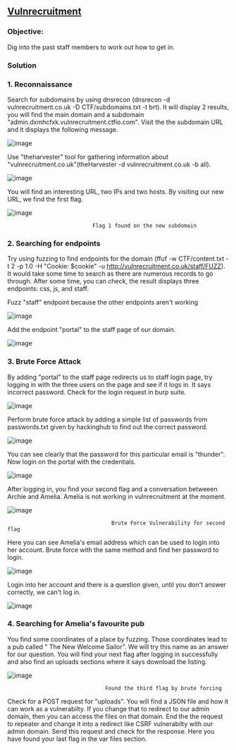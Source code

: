 ## [Vulnrecruitment](https://app.hackinghub.io/vuln-recruitment)

### **Objective:**   
Dig into the past staff members to work out how to get in.

### **Solution**

### **1. Reconnaissance**

Search for subdomains by using dnsrecon (dnsrecon -d vulnrecruitment.co.uk -D CTF/subdomains.txt -t brt). It will display 2 results, you will find the main domain and a subdomain "admin.dxmhcfxk.vulnrecruitment.ctfio.com". Visit the the subdomain URL and it displays the following message.


![image](https://github.com/ocoretech/Sahil-workbook/assets/67775716/42f18fc0-7210-42bb-a801-ad29ab1b4732)



Use "theharvester" tool for gathering information about "vulnrecruitment.co.uk"(theHarvester -d vulnrecruitment.co.uk -b all).

![image](https://github.com/ocoretech/Sahil-workbook/assets/67775716/717df765-582e-4a5f-8f13-f9090afdb507)


You will find an interesting URL, two IPs and two hosts. By visiting our new URL, we find the first flag.

![image](https://github.com/ocoretech/Sahil-workbook/assets/67775716/78483c32-7bf5-49bf-b9fd-292eb3a336f1)

                               Flag 1 found on the new subdomain


### **2. Searching for endpoints** 

Try using fuzzing to find endpoints for the domain (ffuf -w CTF/content.txt -t 2 -p 1.0 -H "Cookie: $cookie" -u http://vulnrecruitment.co.uk/staff/FUZZ). It would take some time to search as there are numerous records to go through. After some time, you can check, the result displays three endpoints: css, js, and staff.

Fuzz "staff" endpoint because the other endpoints aren't working

![image](https://github.com/ocoretech/Sahil-workbook/assets/67775716/c824a368-4944-499c-a4d1-778e1c6ad136)


Add the endpoint "portal" to the staff page of our domain.

![image](https://github.com/ocoretech/Sahil-workbook/assets/67775716/17aaea8c-238d-4f23-8b52-db80546923d2)


### **3. Brute Force Attack** 
 
By adding "portal" to the staff page redirects us to staff login page, try logging in with the three users on the page and see if it logs in. It says incorrect password. Check for the login request in burp suite.

![image](https://github.com/ocoretech/Sahil-workbook/assets/67775716/e8f140dc-fac2-4193-bce1-67224235a768)


Perform brute force attack by adding a simple list of passwords from passwords.txt given by hackinghub to find out the correct password.


![image](https://github.com/ocoretech/Sahil-workbook/assets/67775716/f8d04833-ba41-44bc-ac8f-bdb607eac547)


You can see clearly that the password for this particular email is "thunder". Now login on the portal with the credentials.

![image](https://github.com/ocoretech/Sahil-workbook/assets/67775716/73e487e1-182c-46c4-a082-4e4adc7187be)
 

After logging in, you find your second flag and a conversation betweeen Archie and Amelia. Amelia is not working in vulnrecruitment at the moment.

![image](https://github.com/ocoretech/Sahil-workbook/assets/67775716/271c30e9-1ed3-47bd-9380-5582ff1d0a4d)

                                     Brute Force Vulnerability for second flag


Here you can see Amelia's email address which can be used to login into her account. Brute force with the same method and find her password to login.

![image](https://github.com/ocoretech/Sahil-workbook/assets/67775716/0b917833-9128-4c3f-8899-63b0340e256d)



Login into her account and there is a question given, until you don't answer correctly, we can't log in.

![image](https://github.com/ocoretech/Sahil-workbook/assets/67775716/b33cb6cb-5173-4ff3-add8-761d55ec988e)


### **4. Searching for Amelia's favourite pub**

You find some coordinates of a place by fuzzing. Those coordinates lead to a pub called " The New Welcome Sailor". We will try this name as an answer for our question. You will find your next flag after logging in successfully and also find an uploads sections where it says download the listing.

![image](https://github.com/ocoretech/Sahil-workbook/assets/67775716/85eadd75-a277-407a-bfdc-69d009d410a2)
                             
                                 
                                   Found the third flag by brute forcing
                                   

Check for a POST request for "uploads". You will find a JSON file and how it can work as a vulnerabilty. If you change that to redirect to our admin domain, then you can access the files on that domain. End the the request to repeater and change it into a redirect like CSRF vulnerabilty with our admin domain. Send this request and check for the response. Here you have found your last flag in the var files section.

